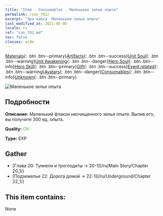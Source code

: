 ```yaml
---
title: "Item - Consumables - Маленькое зелье опыта"
permalink: /con_701/
excerpt: "Эра хаоса  Маленькое зелье опыта"
last_modified_at: 2021-05-05
locale: ru
ref: "con_701.md"
toc: false
classes: wide
---
```

 [Materials](/ItemsRU/){: .btn .btn--primary}[Artifacts](/ItemsRU/Artifacts/){: .btn .btn--success}[Unit Soul](/ItemsRU/UnitSoul/){: .btn .btn--warning}[Unit Awakening](/ItemsRU/UnitAwakening/){: .btn .btn--danger}[Hero Soul](/ItemsRU/HeroSoul/){: .btn .btn--info}[Hero Skill](/ItemsRU/HeroSkill/){: .btn .btn--primary}[Gift](/ItemsRU/Gift/){: .btn .btn--success}[Event related](/ItemsRU/Events/){: .btn .btn--warning}[Avatars](/ItemsRU/Avatars/){: .btn .btn--danger}[Consumables](/ItemsRU/Consumables/){: .btn .btn--info}[Unknown](/ItemsRU/Unknown/){: .btn .btn--primary}

 ![Маленькое зелье опыта](/images/t/i_501.png)

## Подробности
 **Описание:** Маленький флакон неочищенного зелья опыта. Выпив его, вы получите 300 ед. опыта.

 **Quality:** <span style="color: #32CD32">OK</span>

 **Type:** EXP

## Gather

*    [Глава 20: Туннели и троглодиты -> 20-1](/ru/Main Story/Chapter 20_1/) 
*    [Подземелье 22: Дорога домой -> 22-1](/ru/Underground/Chapter 22_1/) 

## This item contains:

  None

